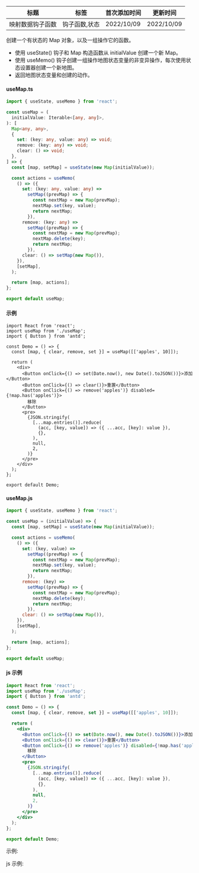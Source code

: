 | 标题             | 标签          | 首次添加时间 | 更新时间   |
| ---------------- | ------------- | ------------ | ---------- |
| 映射数据钩子函数 | 钩子函数,状态 | 2022/10/09   | 2022/10/09 |

创建一个有状态的 Map 对象，以及一组操作它的函数。

- 使用 useState() 钩子和 Map 构造函数从 initialValue 创建一个新 Map。
- 使用 useMemo() 钩子创建一组操作地图状态变量的非变异操作，每次使用状态设置器创建一个新地图。
- 返回地图状态变量和创建的动作。

#### useMap.ts

```ts
import { useState, useMemo } from 'react';

const useMap = (
  initialValue: Iterable<[any, any]>,
): [
  Map<any, any>,
  {
    set: (key: any, value: any) => void;
    remove: (key: any) => void;
    clear: () => void;
  },
] => {
  const [map, setMap] = useState(new Map(initialValue));

  const actions = useMemo(
    () => ({
      set: (key: any, value: any) =>
        setMap((prevMap) => {
          const nextMap = new Map(prevMap);
          nextMap.set(key, value);
          return nextMap;
        }),
      remove: (key: any) =>
        setMap((prevMap) => {
          const nextMap = new Map(prevMap);
          nextMap.delete(key);
          return nextMap;
        }),
      clear: () => setMap(new Map()),
    }),
    [setMap],
  );

  return [map, actions];
};

export default useMap;
```

#### 示例

```tsx | pure
import React from 'react';
import useMap from './useMap';
import { Button } from 'antd';

const Demo = () => {
  const [map, { clear, remove, set }] = useMap([['apples', 10]]);

  return (
    <div>
      <Button onClick={() => set(Date.now(), new Date().toJSON())}>添加</Button>
      <Button onClick={() => clear()}>重置</Button>
      <Button onClick={() => remove('apples')} disabled={!map.has('apples')}>
        移除
      </Button>
      <pre>
        {JSON.stringify(
          [...map.entries()].reduce(
            (acc, [key, value]) => ({ ...acc, [key]: value }),
            {},
          ),
          null,
          2,
        )}
      </pre>
    </div>
  );
};

export default Demo;
```

#### useMap.js

```js
import { useState, useMemo } from 'react';

const useMap = (initialValue) => {
  const [map, setMap] = useState(new Map(initialValue));

  const actions = useMemo(
    () => ({
      set: (key, value) =>
        setMap((prevMap) => {
          const nextMap = new Map(prevMap);
          nextMap.set(key, value);
          return nextMap;
        }),
      remove: (key) =>
        setMap((prevMap) => {
          const nextMap = new Map(prevMap);
          nextMap.delete(key);
          return nextMap;
        }),
      clear: () => setMap(new Map()),
    }),
    [setMap],
  );

  return [map, actions];
};

export default useMap;
```

#### js 示例

```jsx | pure
import React from 'react';
import useMap from './useMap';
import { Button } from 'antd';

const Demo = () => {
  const [map, { clear, remove, set }] = useMap([['apples', 10]]);

  return (
    <div>
      <Button onClick={() => set(Date.now(), new Date().toJSON())}>添加</Button>
      <Button onClick={() => clear()}>重置</Button>
      <Button onClick={() => remove('apples')} disabled={!map.has('apples')}>
        移除
      </Button>
      <pre>
        {JSON.stringify(
          [...map.entries()].reduce(
            (acc, [key, value]) => ({ ...acc, [key]: value }),
            {},
          ),
          null,
          2,
        )}
      </pre>
    </div>
  );
};

export default Demo;
```

示例:

<code src="./Demo.zh-CN.tsx"></code>

js 示例:

<code src="./js/Demo.zh-CN.jsx"></code>
